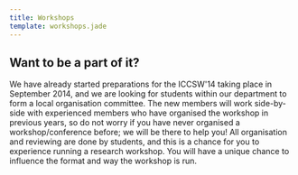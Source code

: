 ```yaml
---
title: Workshops
template: workshops.jade
---
```

## Want to be a part of it?

We have already started preparations for the ICCSW'14 taking place in
September 2014, and we are looking for students within our
department to form a local organisation committee. The new members
will work side-by-side with experienced members who have organised
the workshop in previous years, so do not worry if you have never
organised a workshop/conference before; we will be there to help you!
All organisation and reviewing are done by students, and this is a
chance for you to experience running a research workshop. You will have
a unique chance to influence the format and way the workshop is run.
